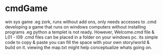 # cmdGame
win sys game .eg zork, runs without add ons, only needs accesses to .cmd
developing a game that runs on windows computers without installing programs .eg python
a templet is not ready. However, Welcome.cmd file & L01 - l09 .cmd files can be placed in a folder on your windows pc. its simple code to copy & paste you can fill the space with your own story/world & build on it.
viewing the map.txt might help conceptualize whats going on.
